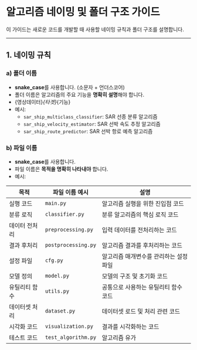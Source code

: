 # **알고리즘 네이밍 및 폴더 구조 가이드**

이 가이드는 새로운 코드를 개발할 때 사용할 네이밍 규칙과 폴더 구조를 설명합니다.

---

## **1. 네이밍 규칙**

### **a) 폴더 이름**
- **snake_case**를 사용합니다. (소문자 + 언더스코어)
- 폴더 이름은 알고리즘의 주요 기능을 **명확히 설명**해야 합니다.
- {영상데이터}_{타겟}_{기능}
- 예시:
  - `sar_ship_multiclass_classifier`: SAR 선종 분류 알고리즘
  - `sar_ship_velocity_estimator`: SAR 선박 속도 추정 알고리즘
  - `sar_ship_route_predictor`: SAR 선박 항로 예측 알고리즘

### **b) 파일 이름**
- **snake_case**를 사용합니다.
- 파일 이름은 **목적을 명확히 나타내야** 합니다.
- 예시:


| **목적**              | **파일 이름 예시**          | **설명**                                     |
|-----------------------|----------------------------|---------------------------------------------|
| 실행 코드             | `main.py`                 | 알고리즘 실행을 위한 진입점 코드             |
| 분류 로직             | `classifier.py`           | 분류 알고리즘의 핵심 로직 코드               |
| 데이터 전처리          | `preprocessing.py`        | 입력 데이터를 전처리하는 코드                |
| 결과 후처리           | `postprocessing.py`       | 알고리즘 결과를 후처리하는 코드              |
| 설정 파일             | `cfg.py`                  | 알고리즘 매개변수를 관리하는 설정 파일        |
| 모델 정의             | `model.py`                | 모델의 구조 및 초기화 코드                   |
| 유틸리티 함수         | `utils.py`                | 공통으로 사용하는 유틸리티 함수 코드         |
| 데이터셋 처리         | `dataset.py`              | 데이터셋 로드 및 처리 관련 코드              |
| 시각화 코드           | `visualization.py`        | 결과를 시각화하는 코드                       |
| 테스트 코드           | `test_algorithm.py`       | 알고리즘 유가


